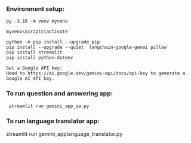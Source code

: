 ### Environment setup:
    
    py -3.10 -m venv myvenv
    
    myvenv\Scripts\activate
    
    python -m pip install --upgrade pip
    pip install --upgrade --quiet  langchain-google-genai pillow
    pip install streamlit
    pip install python-dotenv
    
    Get a Google API key: 
    Head to https://ai.google.dev/gemini-api/docs/api-key to generate a Google AI API key.



### To run question and answering app:

     streamlit run gemini_app_qa.py


###  To run language translator app:

   streamlit run gemini_applanguage_translator.py
